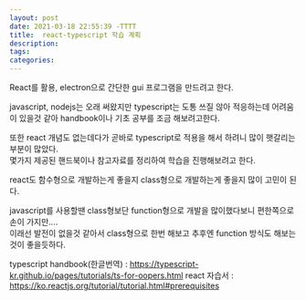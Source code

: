 ```yaml
---
layout: post
date: 2021-03-18 22:55:39 -TTTT
title:  react-typescript 학습 계획
description:
tags:
categories:
---
```


React를 활용, electron으로 간단한 gui 프로그램을 만드려고 한다.  

javascript, nodejs는 오래 써왔지만 typescript는 도통 쓰질 않아 적응하는데 어려움이 있을것 같아 handbook이나 기초 공부를 조금 해보려고한다.

또한 react 개념도 없는데다가 곧바로 typescript로 적용을 해서 하려니 많이 햇갈리는 부분이 많았다.  
몇가지 제공된 핸드북이나 참고자료를 정리하여 학습을 진행해보려고 한다.

react도 함수형으로 개발하는게 좋을지 class형으로 개발하는게 좋을지 많이 고민이 된다.  

javascript를 사용할땐 class형보단 function형으로 개발을 많이했다보니 편한쪽으로 손이 가지만....  
이래선 발전이 없을것 같아서 class형으로 한번 해보고 추후엔 function 방식도 해보는것이 좋을듯하다. 

typescript handbook(한글번역) : https://typescript-kr.github.io/pages/tutorials/ts-for-oopers.html
react 자습서 : https://ko.reactjs.org/tutorial/tutorial.html#prerequisites


